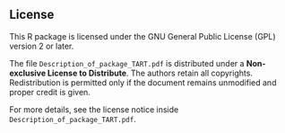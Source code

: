 ## License
This R package is licensed under the GNU General Public License (GPL) version 2 or later.

The file `Description_of_package_TART.pdf` is distributed under a **Non-exclusive License to Distribute**.
The authors retain all copyrights. Redistribution is permitted only if the document remains unmodified and proper credit is given.

For more details, see the license notice inside `Description_of_package_TART.pdf`.
